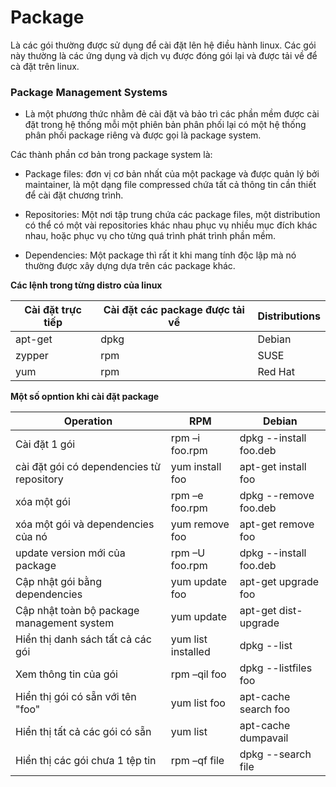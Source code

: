 # Package
Là các gói thường được sử dụng để cài đặt lên hệ điều hành linux. Các gói này thường là các ứng dụng và dịch vụ được đóng gói lại và được tải về để cà đặt trên linux. 

### Package Management Systems
- Là một phương thức nhằm đẻ cài đặt và bảo trì các phần mềm được cài đặt trong hệ thống mỗi một phiên bản phân phối lại có một hệ thống phân phối package riêng và được gọi là package system. 

Các thành phần cơ bản trong package system là:
- Package files: đơn vị cơ bản nhất của một package và được quản lý bởi maintainer, là một dạng file compressed chứa tất cả thông tin cần thiết để cài đặt chương trình.

- Repositories: Một nơi tập trung chứa các package files, một distribution có thể có một vài repositories khác nhau phục vụ nhiều mục đích khác nhau, hoặc phục vụ cho từng quá trình phát trình phần mềm.

- Dependencies: Một package thì rất it khi mang tính độc lập mà nó thường được xây dựng dựa trên các package khác.

**Các lệnh trong từng distro của linux**

|Cài đặt trực tiếp|Cài đặt các package được tải về|Distributions|
|---------------|--------------|------|
|apt-get|dpkg|Debian|
|zypper|rpm|SUSE|
|yum|rpm|Red Hat|


**Một số opntion khi cài đặt package**

|Operation|RPM|Debian|
|---------|-----------|-----------|
|Cài đặt 1 gói|rpm –i foo.rpm|dpkg --install foo.deb|
|cài đặt gói có dependencies từ repository|yum install foo|apt-get install foo|
|xóa một gói|rpm –e foo.rpm|dpkg --remove foo.deb|
|xóa một gói và dependencies của nó|yum remove foo|apt-get remove foo|
|update version mới của package|rpm –U foo.rpm|dpkg --install foo.deb|
|Cập nhật gói bằng dependencies|yum update foo|apt-get upgrade foo|
|Cập nhật toàn bộ package management system|yum update|apt-get dist-upgrade|
|Hiển thị danh sách tất cả các gói|yum list installed|dpkg --list|
|Xem thông tin của gói|rpm –qil foo|dpkg --listfiles foo|
|Hiển thị gói có sẵn với tên "foo"|yum list foo|apt-cache search foo|
|Hiển thị tất cả các gói có sẵn|yum list|apt-cache dumpavail|
|Hiển thị các gói chưa 1 tệp tin |rpm –qf file|dpkg --search file|